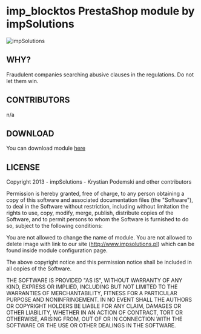 imp_blocktos PrestaShop module by impSolutions
======
![impSolutions](http://www.impsolutions.pl/impsolutions.png "impSolutions")

WHY?
--------
Fraudulent companies searching abusive clauses in the regulations. Do not let them win.

CONTRIBUTORS
--------
n/a

DOWNLOAD
--------

You can download module [here][1]


LICENSE
--------

Copyright 2013 - impSolutions - Krystian Podemski and other contributors

Permission is hereby granted, free of charge, to any person obtaining
a copy of this software and associated documentation files (the
"Software"), to deal in the Software without restriction, including
without limitation the rights to use, copy, modify, merge, publish,
distribute copies of the Software, and to
permit persons to whom the Software is furnished to do so, subject to
the following conditions:

You are not allowed to change the name of module. 
You are not allowed to delete image with link to our site (http://www.impsolutions.pl) which can be found inside module configuration page.

The above copyright notice and this permission notice shall be
included in all copies of the Software.


THE SOFTWARE IS PROVIDED "AS IS", WITHOUT WARRANTY OF ANY KIND,
EXPRESS OR IMPLIED, INCLUDING BUT NOT LIMITED TO THE WARRANTIES OF
MERCHANTABILITY, FITNESS FOR A PARTICULAR PURPOSE AND
NONINFRINGEMENT. IN NO EVENT SHALL THE AUTHORS OR COPYRIGHT HOLDERS BE
LIABLE FOR ANY CLAIM, DAMAGES OR OTHER LIABILITY, WHETHER IN AN ACTION
OF CONTRACT, TORT OR OTHERWISE, ARISING FROM, OUT OF OR IN CONNECTION
WITH THE SOFTWARE OR THE USE OR OTHER DEALINGS IN THE SOFTWARE.



[1]: http://goo.gl/vem8IT
